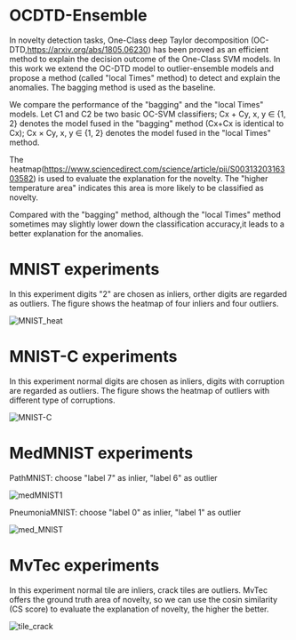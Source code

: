 # OCDTD-Ensemble
In novelty detection tasks, One-Class deep Taylor decomposition (OC-DTD,https://arxiv.org/abs/1805.06230) has been proved as an efficient method to explain
the decision outcome of the One-Class SVM models. In this work we extend the OC-DTD model to outlier-ensemble models and propose a method (called "local Times" method) to detect and explain the anomalies. The bagging method is used as the baseline.

We compare the performance of the "bagging" and the "local Times" models.
Let C1 and C2 be two basic OC-SVM classifiers; Cx + Cy, x, y ∈ {1, 2} denotes the model
fused in the "bagging" method (Cx+Cx is identical to Cx); Cx × Cy, x, y ∈ {1, 2} denotes the model fused in the
"local Times" method.

The heatmap(https://www.sciencedirect.com/science/article/pii/S0031320316303582) is used to evaluate the explanation for the novelty. The "higher temperature area"  indicates this area is more likely to be classified as novelty.

Compared with the "bagging" method, although the "local Times" method sometimes may slightly lower down the classification accuracy,it leads to a better explanation for the anomalies.

# MNIST experiments 
In this experiment digits "2" are chosen as inliers, orther digits are regarded as outliers. The figure shows the heatmap of four inliers and four outliers. 

![MNIST_heat](https://user-images.githubusercontent.com/118645613/212557111-09ad1372-b7bc-458a-a371-81242aff5d81.png)

# MNIST-C experiments 
In this experiment normal digits are chosen as inliers, digits with corruption are regarded as outliers. The figure shows the heatmap of outliers with different type of corruptions. 

![MNIST-C](https://user-images.githubusercontent.com/118645613/212557113-760a1da0-5421-49f5-bef0-a36eebbb9cdb.png)

# MedMNIST experiments 

PathMNIST: choose "label 7" as inlier, "label 6" as outlier

![medMNIST1](https://user-images.githubusercontent.com/118645613/212564368-b87e20c7-4494-4dfd-a2d6-ab201a1cf3fc.png)


PneumoniaMNIST: choose "label 0" as inlier, "label 1" as outlier

![med_MNIST](https://user-images.githubusercontent.com/118645613/212557686-739803e1-10dd-4d92-b36c-4f3ebe02b065.png)


# MvTec experiments
In this experiment normal tile are inliers, crack tiles are outliers. MvTec offers the ground truth area of novelty, so we can use the cosin 
similarity (CS score) to evaluate the explanation of novelty, the higher the better.

![tile_crack](https://user-images.githubusercontent.com/118645613/212557115-01c8301c-afde-495a-b58c-9508115da1ee.png)

